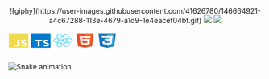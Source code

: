 
<div align="center">
  ![giphy](https://user-images.githubusercontent.com/41626780/146664921-a4c67288-113e-4679-a1d9-1e4eacef04bf.gif)


  <img height="180em" src="https://github-readme-stats.vercel.app/api?username=sneezi&show_icons=true&theme=radical"/>
    <img height="180em" src="https://github-readme-stats.vercel.app/api/top-langs/?username=sneezi&layout=compact&langs_count=7&theme=radical"/>

</div>
<div style="display: inline_block"><br>
  <img align="center" alt="Rafa-Js" height="30" width="40" src="https://raw.githubusercontent.com/devicons/devicon/master/icons/javascript/javascript-plain.svg">
  <img align="center" alt="Rafa-Ts" height="30" width="40" src="https://raw.githubusercontent.com/devicons/devicon/master/icons/typescript/typescript-plain.svg">
  <img align="center" alt="Rafa-React" height="30" width="40" src="https://raw.githubusercontent.com/devicons/devicon/master/icons/react/react-original.svg">
  <img align="center" alt="Rafa-HTML" height="30" width="40" src="https://raw.githubusercontent.com/devicons/devicon/master/icons/html5/html5-original.svg">
  <img align="center" alt="Rafa-CSS" height="30" width="40" src="https://raw.githubusercontent.com/devicons/devicon/master/icons/css3/css3-original.svg">

</div>
  
  ##
 
<div> 

 
   ![Snake animation](https://github.com/sneezi/sneezi/blob/output/github-contribution-grid-snake.svg)
 
</div>
